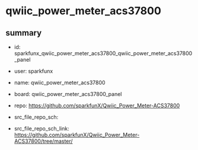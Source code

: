 # qwiic_power_meter_acs37800
 
## summary 
* id: sparkfunx_qwiic_power_meter_acs37800_qwiic_power_meter_acs37800_panel
* user: sparkfunx
* name: qwiic_power_meter_acs37800
* board: qwiic_power_meter_acs37800_panel
* repo: https://github.com/sparkfunX/Qwiic_Power_Meter-ACS37800



* src_file_repo_sch: 
* src_file_repo_sch_link: https://github.com/sparkfunX/Qwiic_Power_Meter-ACS37800/tree/master/




